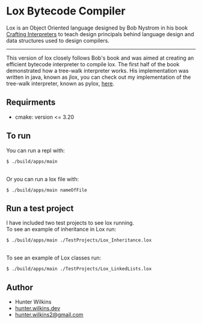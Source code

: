 # Lox Bytecode Compiler

Lox is an Object Oriented language designed by Bob Nystrom in his book [Crafting Interpreters](https://craftinginterpreters.com/) to teach design principals behind language design and data structures used to design compilers.

---

This version of lox closely follows Bob's book and was aimed at creating an efficient bytecode interpreter to compile lox. The first half of the book demonstrated how a tree-walk interpreter works. His implementation was written in java, known as jlox, you can check out my implementation of the tree-walk interpreter, known as pylox, [here](https://github.com/galaxyproduction/pyLox).

## Requirments
* cmake: version <= 3.20

## To run
You can run a repl with:

`$ ./build/apps/main`

<br>
Or you can run a lox file with: 

`$ ./build/apps/main nameOfFile` 
<br>

## Run a test project
I have included two test projects to see lox running.
<br>
To see an example of inheritance in Lox run:

`$ ./build/apps/main ./TestProjects/Lox_Inheritance.lox`

<br>
To see an example of Lox classes run:

`$ ./build/apps/main ./TestProjects/Lox_LinkedLists.lox`

## Author
* Hunter Wilkins
* [hunter.wilkins.dev](https://hunterwilkins.dev)
* hunter.wilkins2@gmail.com